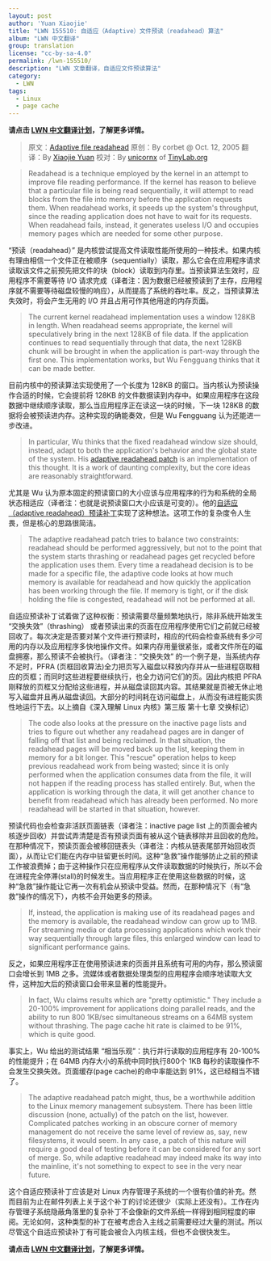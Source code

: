 ```yaml
---
layout: post
author: 'Yuan Xiaojie'
title: "LWN 155510: 自适应（Adaptive）文件预读（readahead）算法"
album: "LWN 中文翻译"
group: translation
license: "cc-by-sa-4.0"
permalink: /lwn-155510/
description: "LWN 文章翻译，自适应文件预读算法"
category:
  - LWN
tags:
  - Linux
  - page cache
---
```


**请点击 [LWN 中文翻译计划](/lwn)，了解更多详情。**

> 原文：[Adaptive file readahead](https://lwn.net/Articles/155510/)
> 原创：By corbet @ Oct. 12, 2005
> 翻译：By [Xiaojie Yuan](https://github.com/llseek)
> 校对：By [unicornx](https://github.com/unicornx) of [TinyLab.org][1]

> Readahead is a technique employed by the kernel in an attempt to improve file reading performance. If the kernel has reason to believe that a particular file is being read sequentially, it will attempt to read blocks from the file into memory before the application requests them. When readahead works, it speeds up the system's throughput, since the reading application does not have to wait for its requests. When readahead fails, instead, it generates useless I/O and occupies memory pages which are needed for some other purpose.

“预读（readahead）” 是内核尝试提高文件读取性能所使用的一种技术。如果内核有理由相信一个文件正在被顺序（sequentially）读取，那么它会在应用程序请求读取该文件之前预先把文件的块（block）读取到内存里。当预读算法生效时，应用程序不需要等待 I/O 请求完成（译者注：因为数据已经被预读到了主存，应用程序就不需要等待磁盘较慢的响应），从而提高了系统的吞吐率。反之，当预读算法失效时，将会产生无用的 I/O 并且占用可作其他用途的内存页面。

> The current kernel readahead implementation uses a window 128KB in length. When readahead seems appropriate, the kernel will speculatively bring in the next 128KB of file data. If the application continues to read sequentially through that data, the next 128KB chunk will be brought in when the application is part-way through the first one. This implementation works, but Wu Fengguang thinks that it can be made better.

目前内核中的预读算法实现使用了一个长度为 128KB 的窗口。当内核认为预读操作合适的时候，它会提前将 128KB 的文件数据读到内存中。如果应用程序在这段数据中继续顺序读取，那么当应用程序正在读这一块的时候，下一块 128KB 的数据将会被预读进内存。这种实现的确能奏效，但是 Wu Fengguang 认为还能进一步改进。

> In particular, Wu thinks that the fixed readahead window size should, instead, adapt to both the application's behavior and the global state of the system. His [adaptive readahead patch](https://lwn.net/Articles/155097/) is an implementation of this thought. It is a work of daunting complexity, but the core ideas are reasonably straightforward.

尤其是 Wu 认为原本固定的预读窗口的大小应该与应用程序的行为和系统的全局状态相适应（译者注：也就是说预读窗口大小应该是可变的）。他的[自适应（adaptive readahead）预读补丁](https://lwn.net/Articles/155097/)实现了这种想法。这项工作的复杂度令人生畏，但是核心的思路很简洁。

> The adaptive readahead patch tries to balance two constraints: readahead should be performed aggressively, but not to the point that the system starts thrashing or readahead pages get recycled before the application uses them. Every time a readahead decision is to be made for a specific file, the adaptive code looks at how much memory is available for readahead and how quickly the application has been working through the file. If memory is tight, or if the disk holding the file is congested, readahead will not be performed at all.

自适应预读补丁试着做了这种权衡：预读需要尽量频繁地执行，除非系统开始发生 “交换失效”（thrashing） 或者预读出来的页面在应用程序使用它们之前就已经被回收了。每次决定是否要对某个文件进行预读时，相应的代码会检查系统有多少可用的内存以及应用程序多快地操作文件。如果内存用量很紧张，或者文件所在的磁盘拥塞，那么预读不会被执行。（译者注：“交换失效” 的一个例子是，当系统内存不足时，PFRA (页框回收算法)全力把页写入磁盘以释放内存并从一些进程窃取相应的页框；而同时这些进程要继续执行，也全力访问它们的页。因此内核把 PFRA 刚释放的页框又分配给这些进程，并从磁盘读回其内容。其结果就是页被无休止地写入磁盘并且再从磁盘读回。大部分的时间耗在访问磁盘上，从而没有进程能实质性地运行下去。以上摘自《深入理解 Linux 内核》第三版 第十七章 交换标记）

> The code also looks at the pressure on the inactive page lists and tries to figure out whether any readahead pages are in danger of falling off that list and being reclaimed. In that situation, the readahead pages will be moved back up the list, keeping them in memory for a bit longer. This "rescue" operation helps to keep previous readahead work from being wasted; since it is only performed when the application consumes data from the file, it will not happen if the reading process has stalled entirely. But, when the application is working through the data, it will get another chance to benefit from readahead which has already been performed. No more readahead will be started in that situation, however.

预读代码也会检查非活跃页面链表（译者注：inactive page list 上的页面会被内核逐步回收）并尝试弄清楚是否有预读页面有被从这个链表移除并且回收的危险。在那种情况下，预读页面会被移回链表头（译者注：内核从链表尾部开始回收页面），从而让它们能在内存中驻留更长时间。这种“急救”操作能够防止之前的预读工作被浪费掉；由于这种操作只在应用程序从文件读取数据的时候执行，所以不会在进程完全停滞(stall)的时候发生。当应用程序正在使用这些数据的时候，这种“急救”操作能让它再一次有机会从预读中受益。然而，在那种情况下（有“急救”操作的情况下），内核不会开始更多的预读。

> If, instead, the application is making use of its readahead pages and the memory is available, the readahead window can grow up to 1MB. For streaming media or data processing applications which work their way sequentially through large files, this enlarged window can lead to significant performance gains.

反之，如果应用程序正在使用预读进来的页面并且系统有可用的内存，那么预读窗口会增长到 1MB 之多。流媒体或者数据处理类型的应用程序会顺序地读取大文件，这种加大后的预读窗口会带来显著的性能提升。

> In fact, Wu claims results which are "pretty optimistic." They include a 20-100% improvement for applications doing parallel reads, and the ability to run 800 1KB/sec simultaneous streams on a 64MB system without thrashing. The page cache hit rate is claimed to be 91%, which is quite good.

事实上，Wu 给出的测试结果 “相当乐观”：执行并行读取的应用程序有 20-100% 的性能提升；在 64MB 内存大小的系统中同时执行800个 1KB 每秒的读取操作不会发生交换失效。页面缓存(page cache)的命中率能达到 91%，这已经相当不错了。

> The adaptive readahead patch might, thus, be a worthwhile addition to the Linux memory management subsystem. There has been little discussion (none, actually) of the patch on the list, however. Complicated patches working in an obscure corner of memory management do not receive the same level of review as, say, new filesystems, it would seem. In any case, a patch of this nature will require a good deal of testing before it can be considered for any sort of merge. So, while adaptive readahead may indeed make its way into the mainline, it's not something to expect to see in the very near future.

这个自适应预读补丁应该是对 Linux 内存管理子系统的一个很有价值的补充。然而目前为止在邮件列表上关于这个补丁的讨论还很少（实际上还没有）。工作在内存管理子系统隐蔽角落里的复杂补丁不会像新的文件系统一样得到相同程度的审阅。无论如何，这种类型的补丁在被考虑合入主线之前需要经过大量的测试。所以尽管这个自适应预读补丁有可能会被合入内核主线，但也不会很快发生。

**请点击 [LWN 中文翻译计划](/lwn)，了解更多详情。**

[1]: http://tinylab.org
